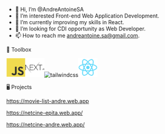 - 👋 Hi, I’m @AndreAntoineSA
- 👀 I’m interested Front-end Web Application Development.
- 🌱 I’m currently improving my skills in React.
- 💞️ I’m looking for CDI opportunity as Web Developer.
- 📫 How to reach me andreantoine.sa@gmail.com.

🧰 Toolbox

<img src="https://github.com/devicons/devicon/blob/master/icons/javascript/javascript-original.svg" alt="js" width="50" height="50"/><img src="https://github.com/devicons/devicon/blob/master/icons/nextjs/nextjs-original-wordmark.svg" alt="nextjs" width="50" height="50"/><img src="https://cdn.worldvectorlogo.com/logos/tailwindcss.svg" alt="tailwindcss" width="50" height="50"/><img src="https://github.com/devicons/devicon/blob/master/icons/react/react-original.svg" alt="react" width="50" height="50"/>

🖥 Projects

https://movie-list-andre.web.app

https://netcine-epita.web.app/

https://netcine-andre.web.app/


<!---
AndreAntoineSA/AndreAntoineSA is a ✨ special ✨ repository because its `README.md` (this file) appears on your GitHub profile.
You can click the Preview link to take a look at your changes.
--->
